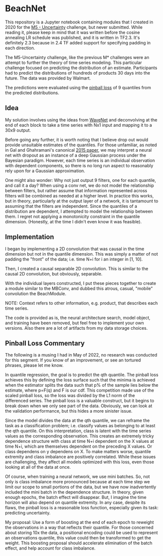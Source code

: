 # BeachNet

This repository is a Jupyter notebook containing modules that I created in 2020 for the [M5 - Uncertainty](https://www.kaggle.com/c/m5-forecasting-uncertainty) challenge, but never submitted. While reading it, please keep in mind that it was written before the cosine annealing LR schedule was published, and it is written in TF2.3. It's definitely 2.3 because in 2.4 TF added support for specifying padding in each direction.

The M5-Uncertainty challenge, like the previous M\* challenges were an attempt to further the theory of time series modeling. This particular challenge focused on predicting the distribution of an estimate. Participants had to predict the distributions of hundreds of products 30 days into the future. The data was provided by Walmart.

The predictions were evaluated using the [pinball loss](https://www.lokad.com/pinball-loss-function-definition) of 9 quantiles from the predicted distributions. 

## Idea
My solution involves using the ideas from [WaveNet](https://arxiv.org/pdf/1609.03499.pdf) and deconvolving at the end of each block to take a time series with Nx1 input and mapping it to a 30x9 output.

Before going any further, it is worth noting that I believe drop out would provide unsuitable estimates of the quantiles. For those unfamiliar, as noted in Gal and Ghahramani's canonical [2015 paper](https://arxiv.org/pdf/1506.02142.pdf), we may interpret a neural net with dropout as an instance of a deep Gaussian process under the Bayesian paradigm. However, each time series is an individual observation with dependent components, so there is no long run aspect to reasonably rely upon for a Gaussian approximation.

One might also wonder: Why not just output 9 filters, one for each quantile, and call it a day? When using a conv net, we do not model the relationship between filters, but rather assume that information represented across filters will be combined as needed at a higher level. In practice this works, but in theory, particularly at the output layer of a network, it is tantamount to assuming that the filters are independent. Since the quantiles of a distribution are dependent, I attempted to model the relationship between them. I regret not applying a monotonicity constraint in the quantile dimension. (Honestly, at the time I didn't even know it was feasible).

## Implementation
I began by implementing a 2D convolution that was causal in the time dimension but not in the quantile dimension. This was simply a matter of not padding the "front" of the data; i.e. time N+i for i an integer in \[1, 10\].

Then, I created a causal separable 2D convolution. This is similar to the causal 2D convolution, but obviously, separable.

With the individual layers constructed, I put these pieces together to create a module similar to the MBConv, and dubbed this atrous, casual, "mobile" convolution the BeachModule.

NOTE: Context refers to other information, e.g. product, that describes each time series.

The code is provided as is, the neural architecture search, model object, and training have been removed, but feel free to implement your own versions. Also there are a lot of artifacts from my data storage choices.

## Pinball Loss Commentary

The following is a musing I had in May of 2022, no research was conducted for this segment. If you know of an improvement, or see an tortured phrases, please let me know.

In quantile regression, the goal is to predict the qth quantile. The pinball loss achieves this by defining the loss surface such that the minima is achieved when the estimator splits the data such that p% of the sample lies below the estimate, where p=F(q) and F is our cdf. This competition made use of the scaled pinball loss, so the loss was divided by the L1 norm of the differenced series. The pinball loss is a valuable construct, but it begins to break down when we only see part of the data. Obviously, we can look at the validation performance, but this hides a more sinister issue.

Since the model divides the data at the qth quantile, we can reframe the task as a classification problem; i.e. classify values as belonging to at least the qth quantile. On this interpretation, class is latent with the time series values as the corresponding observation. This creates an extremely tricky dependence structure with class at time N+i dependent on the X values at time N+i, which are themselves dependent on the preceding X values. Or class dependens on y dependens on X. To make matters worse, quantile extremity and class imbalance are positively correlated. While these issues are challenging, they affect all models optimized with this loss, even those looking at all of the data at once.

Of course, when training a neural network, we use mini batches. So, not only is class imbalance more pronounced because at each time step we limit our scope to small portions of the data, but we have now inadvertently included the mini batch in the dependence structure. In theory, given enough epochs, the batch effect will disappear. But, I imagine the time horizon will also depend on quantile extremity. In any case, despite its flaws, the pinball loss is a reasonable loss function, especially given its task: predicting uncertainty.

My proposal: Use a form of boosting at the end of each epoch to reweight the observations in a way that reflects their quantile. For those concerned about storing 10x the data, a positional encoding could be used to represent an observations quantile, this value could then be transformed to get the weight. This boosting proposal should accelerate elimination of the batch effect, and help account for class imbalance.
